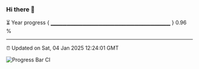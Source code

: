 ### Hi there 👋

⏳ Year progress { ▁▁▁▁▁▁▁▁▁▁▁▁▁▁▁▁▁▁▁▁▁▁▁▁▁▁▁▁▁▁ } 0.96 %

---

⏰ Updated on Sat, 04 Jan 2025 12:24:01 GMT

![Progress Bar CI](https://github.com/liununu/liununu/workflows/Progress%20Bar%20CI/badge.svg)
